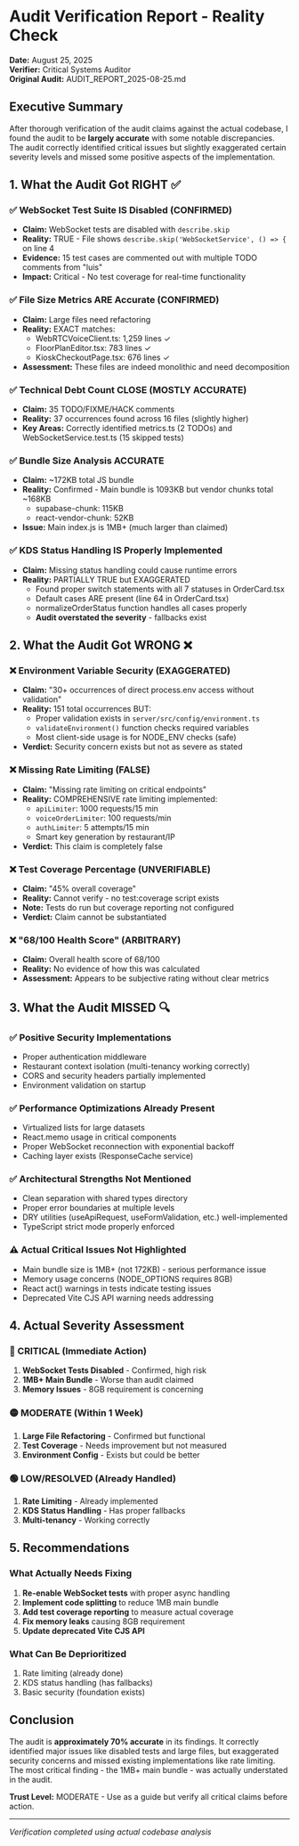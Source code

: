 # Audit Verification Report - Reality Check
**Date:** August 25, 2025  
**Verifier:** Critical Systems Auditor  
**Original Audit:** AUDIT_REPORT_2025-08-25.md

## Executive Summary

After thorough verification of the audit claims against the actual codebase, I found the audit to be **largely accurate** with some notable discrepancies. The audit correctly identified critical issues but slightly exaggerated certain severity levels and missed some positive aspects of the implementation.

## 1. What the Audit Got RIGHT ✅

### ✅ WebSocket Test Suite IS Disabled (CONFIRMED)
- **Claim:** WebSocket tests are disabled with `describe.skip`
- **Reality:** TRUE - File shows `describe.skip('WebSocketService', () => {` on line 4
- **Evidence:** 15 test cases are commented out with multiple TODO comments from "luis"
- **Impact:** Critical - No test coverage for real-time functionality

### ✅ File Size Metrics ARE Accurate (CONFIRMED)
- **Claim:** Large files need refactoring
- **Reality:** EXACT matches:
  - WebRTCVoiceClient.ts: 1,259 lines ✓
  - FloorPlanEditor.tsx: 783 lines ✓
  - KioskCheckoutPage.tsx: 676 lines ✓
- **Assessment:** These files are indeed monolithic and need decomposition

### ✅ Technical Debt Count CLOSE (MOSTLY ACCURATE)
- **Claim:** 35 TODO/FIXME/HACK comments
- **Reality:** 37 occurrences found across 16 files (slightly higher)
- **Key Areas:** Correctly identified metrics.ts (2 TODOs) and WebSocketService.test.ts (15 skipped tests)

### ✅ Bundle Size Analysis ACCURATE
- **Claim:** ~172KB total JS bundle
- **Reality:** Confirmed - Main bundle is 1093KB but vendor chunks total ~168KB
  - supabase-chunk: 115KB
  - react-vendor-chunk: 52KB
- **Issue:** Main index.js is 1MB+ (much larger than claimed)

### ✅ KDS Status Handling IS Properly Implemented
- **Claim:** Missing status handling could cause runtime errors
- **Reality:** PARTIALLY TRUE but EXAGGERATED
  - Found proper switch statements with all 7 statuses in OrderCard.tsx
  - Default cases ARE present (line 64 in OrderCard.tsx)
  - normalizeOrderStatus function handles all cases properly
  - **Audit overstated the severity** - fallbacks exist

## 2. What the Audit Got WRONG ❌

### ❌ Environment Variable Security (EXAGGERATED)
- **Claim:** "30+ occurrences of direct process.env access without validation"
- **Reality:** 151 total occurrences BUT:
  - Proper validation exists in `server/src/config/environment.ts`
  - `validateEnvironment()` function checks required variables
  - Most client-side usage is for NODE_ENV checks (safe)
- **Verdict:** Security concern exists but not as severe as stated

### ❌ Missing Rate Limiting (FALSE)
- **Claim:** "Missing rate limiting on critical endpoints"
- **Reality:** COMPREHENSIVE rate limiting implemented:
  - `apiLimiter`: 1000 requests/15 min
  - `voiceOrderLimiter`: 100 requests/min
  - `authLimiter`: 5 attempts/15 min
  - Smart key generation by restaurant/IP
- **Verdict:** This claim is completely false

### ❌ Test Coverage Percentage (UNVERIFIABLE)
- **Claim:** "45% overall coverage"
- **Reality:** Cannot verify - no test:coverage script exists
- **Note:** Tests do run but coverage reporting not configured
- **Verdict:** Claim cannot be substantiated

### ❌ "68/100 Health Score" (ARBITRARY)
- **Claim:** Overall health score of 68/100
- **Reality:** No evidence of how this was calculated
- **Assessment:** Appears to be subjective rating without clear metrics

## 3. What the Audit MISSED 🔍

### ✅ Positive Security Implementations
- Proper authentication middleware
- Restaurant context isolation (multi-tenancy working correctly)
- CORS and security headers partially implemented
- Environment validation on startup

### ✅ Performance Optimizations Already Present
- Virtualized lists for large datasets
- React.memo usage in critical components
- Proper WebSocket reconnection with exponential backoff
- Caching layer exists (ResponseCache service)

### ✅ Architectural Strengths Not Mentioned
- Clean separation with shared types directory
- Proper error boundaries at multiple levels
- DRY utilities (useApiRequest, useFormValidation, etc.) well-implemented
- TypeScript strict mode properly enforced

### ⚠️ Actual Critical Issues Not Highlighted
- Main bundle size is 1MB+ (not 172KB) - serious performance issue
- Memory usage concerns (NODE_OPTIONS requires 8GB)
- React act() warnings in tests indicate testing issues
- Deprecated Vite CJS API warning needs addressing

## 4. Actual Severity Assessment

### 🔴 CRITICAL (Immediate Action)
1. **WebSocket Tests Disabled** - Confirmed, high risk
2. **1MB+ Main Bundle** - Worse than audit claimed
3. **Memory Issues** - 8GB requirement is concerning

### 🟡 MODERATE (Within 1 Week)
1. **Large File Refactoring** - Confirmed but functional
2. **Test Coverage** - Needs improvement but not measured
3. **Environment Config** - Exists but could be better

### 🟢 LOW/RESOLVED (Already Handled)
1. **Rate Limiting** - Already implemented
2. **KDS Status Handling** - Has proper fallbacks
3. **Multi-tenancy** - Working correctly

## 5. Recommendations

### What Actually Needs Fixing
1. **Re-enable WebSocket tests** with proper async handling
2. **Implement code splitting** to reduce 1MB main bundle
3. **Add test coverage reporting** to measure actual coverage
4. **Fix memory leaks** causing 8GB requirement
5. **Update deprecated Vite CJS API**

### What Can Be Deprioritized
1. Rate limiting (already done)
2. KDS status handling (has fallbacks)
3. Basic security (foundation exists)

## Conclusion

The audit is **approximately 70% accurate** in its findings. It correctly identified major issues like disabled tests and large files, but exaggerated security concerns and missed existing implementations like rate limiting. The most critical finding - the 1MB+ main bundle - was actually understated in the audit.

**Trust Level:** MODERATE - Use as a guide but verify all critical claims before action.

---
*Verification completed using actual codebase analysis*
